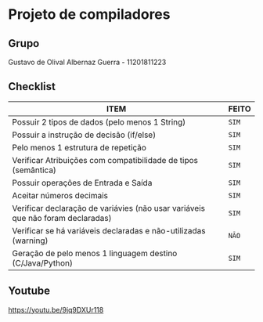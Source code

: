 # Projeto de compiladores

## Grupo
Gustavo de Olival Albernaz Guerra - 11201811223


## Checklist

|      ITEM          |FEITO                          |
|----------------|-------------------------------|
|Possuir 2 tipos de dados (pelo menos 1 String)|`SIM`            |     
|  Possuir a instrução de decisão (if/else)       |`SIM`            |
|Pelo menos 1 estrutura de repetição         |`SIM`  |
|Verificar Atribuições com compatibilidade de tipos (semântica)        |`SIM`  |
|Possuir operações de Entrada e Saída        |`SIM`  |
|Aceitar números decimais         |`SIM`  |
|Verificar declaração de variávies (não usar variáveis que não foram declaradas)         |`SIM`  |
|Verificar se há variáveis declaradas e não-utilizadas (warning)       |`NÃO`  |
|Geração de pelo menos 1 linguagem destino (C/Java/Python)       |`SIM`  |

## Youtube

https://youtu.be/9jq9DXUr118

